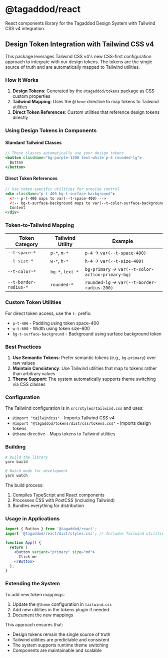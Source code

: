 # @tagaddod/react

React components library for the Tagaddod Design System with Tailwind CSS v4 integration.

## Design Token Integration with Tailwind CSS v4

This package leverages Tailwind CSS v4's new CSS-first configuration approach to integrate with our design tokens. The tokens are the single source of truth and are automatically mapped to Tailwind utilities.

### How It Works

1. **Design Tokens**: Generated by the `@tagaddod/tokens` package as CSS custom properties
2. **Tailwind Mapping**: Uses the `@theme` directive to map tokens to Tailwind utilities
3. **Direct Token References**: Custom utilities that reference design tokens directly

### Using Design Tokens in Components

#### Standard Tailwind Classes
```jsx
// These classes automatically use your design tokens
<button className="bg-purple-1200 text-white p-4 rounded-lg">
  Button
</button>
```

#### Direct Token References
```jsx
// Use token-specific utilities for precise control
<div className="p-t-400 bg-t-surface-background">
  <!-- p-t-400 maps to var(--t-space-400) -->
  <!-- bg-t-surface-background maps to var(--t-color-surface-background) -->
  Content
</div>
```

### Token-to-Tailwind Mapping

| Token Category | Tailwind Utility | Example |
|----------------|------------------|---------|
| `--t-space-*` | `p-*`, `m-*` | `p-4` → `var(--t-space-400)` |
| `--t-size-*` | `w-*`, `h-*` | `h-4` → `var(--t-size-400)` |
| `--t-color-*` | `bg-*`, `text-*` | `bg-primary` → `var(--t-color-action-primary-bg)` |
| `--t-border-radius-*` | `rounded-*` | `rounded-lg` → `var(--t-border-radius-200)` |

### Custom Token Utilities

For direct token access, use the `t-` prefix:

- `p-t-400` - Padding using token space-400
- `w-t-600` - Width using token size-600
- `bg-t-surface-background` - Background using surface background token

### Best Practices

1. **Use Semantic Tokens**: Prefer semantic tokens (e.g., `bg-primary`) over raw values
2. **Maintain Consistency**: Use Tailwind utilities that map to tokens rather than arbitrary values
3. **Theme Support**: The system automatically supports theme switching via CSS classes

### Configuration

The Tailwind configuration is in `src/styles/tailwind.css` and uses:

- `@import "tailwindcss"` - Imports Tailwind CSS v4
- `@import "@tagaddod/tokens/dist/css/tokens.css"` - Imports design tokens
- `@theme` directive - Maps tokens to Tailwind utilities

### Building

```bash
# Build the library
yarn build

# Watch mode for development
yarn watch
```

The build process:
1. Compiles TypeScript and React components
2. Processes CSS with PostCSS (including Tailwind)
3. Bundles everything for distribution

### Usage in Applications

```jsx
import { Button } from '@tagaddod/react';
import '@tagaddod/react/dist/styles.css'; // Includes Tailwind utilities

function App() {
  return (
    <Button variant="primary" size="md">
      Click me
    </Button>
  );
}
```

### Extending the System

To add new token mappings:

1. Update the `@theme` configuration in `tailwind.css`
2. Add new utilities in the tokens plugin if needed
3. Document the new mappings

This approach ensures that:
- Design tokens remain the single source of truth
- Tailwind utilities are predictable and consistent
- The system supports runtime theme switching
- Components are maintainable and scalable
